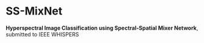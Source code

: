 # SS-MixNet
**Hyperspectral Image Classification using Spectral-Spatial Mixer Network**, submitted to IEEE WHISPERS
